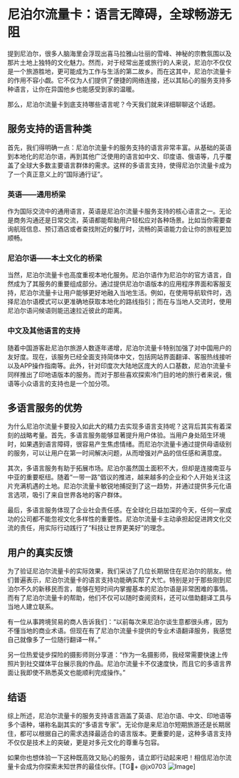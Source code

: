 # 尼泊尔流量卡：语言无障碍，全球畅游无阻

提到尼泊尔，很多人脑海里会浮现出喜马拉雅山壮丽的雪峰、神秘的宗教氛围以及那片土地上独特的文化魅力。然而，对于经常出差或旅行的人来说，尼泊尔不仅仅是一个旅游胜地，更可能成为工作与生活的第二故乡。而在这其中，尼泊尔流量卡的作用不容小觑。它不仅为人们提供了便捷的网络连接，还以其贴心的服务支持多种语言，让你在异国他乡也能感受到家的温暖。

那么，尼泊尔流量卡到底支持哪些语言呢？今天我们就来详细聊聊这个话题。

## 服务支持的语言种类

首先，我们得明确一点：尼泊尔流量卡的服务支持的语言非常丰富。从基础的英语到本地化的尼泊尔语，再到其他广泛使用的语言如中文、印度语、俄语等，几乎覆盖了全球大多数主要语言群体的需求。这样的多语言支持，使得尼泊尔流量卡成为了一个真正意义上的“国际通行证”。

### 英语——通用桥梁

作为国际交流中的通用语言，英语是尼泊尔流量卡服务支持的核心语言之一。无论是商务沟通还是日常交流，英语都能帮助用户轻松应对各种场景。比如当你需要查询航班信息、预订酒店或者查找附近的餐厅时，流畅的英语能力会让你的旅程更加顺畅。

### 尼泊尔语——本土文化的桥梁

当然，尼泊尔流量卡也高度重视本地化服务。尼泊尔语作为尼泊尔的官方语言，自然成为了其服务的重要组成部分。通过提供尼泊尔语版本的应用程序界面和客服支持，尼泊尔流量卡让用户能够更好地融入当地生活。例如，在使用导航软件时，选择尼泊尔语模式可以更准确地获取本地化的路线指引；而在与当地人交流时，使用尼泊尔语问候语则能迅速拉近彼此的距离。

### 中文及其他语言的支持

随着中国游客赴尼泊尔旅游人数逐年递增，尼泊尔流量卡特别加强了对中国用户的友好度。现在，该服务已经全面支持简体中文，包括网站界面翻译、客服热线接听以及APP操作指南等。此外，针对印度次大陆地区庞大的人口基数，尼泊尔流量卡同样推出了印地语版本的服务。而对于那些喜欢探索冷门目的地的旅行者来说，俄语等小众语言的支持也是一个加分项。

## 多语言服务的优势

为什么尼泊尔流量卡要投入如此大的精力去实现多语言支持呢？这背后其实有着深刻的战略考量。首先，多语言服务能够显著提升用户体验。当用户身处陌生环境时，如果遇到语言障碍，很容易产生焦虑情绪。而尼泊尔流量卡通过提供母语级别的服务，可以让用户在第一时间解决问题，从而增强对产品的信任感和满意度。

其次，多语言服务有助于拓展市场。尼泊尔虽然国土面积不大，但却是连接南亚与中亚的重要枢纽。随着“一带一路”倡议的推进，越来越多的企业和个人开始关注这片充满机遇的土地。尼泊尔流量卡敏锐地捕捉到了这一趋势，并通过提供多元化语言选项，吸引了来自世界各地的客户群体。

最后，多语言服务体现了企业社会责任感。在全球化日益加深的今天，任何一家成功的公司都不能忽视文化多样性的重要性。尼泊尔流量卡主动承担起促进跨文化交流的责任，用实际行动践行了“科技让世界更美好”的理念。

## 用户的真实反馈

为了验证尼泊尔流量卡的实际效果，我们采访了几位长期居住在尼泊尔的朋友。他们普遍表示，尼泊尔流量卡的语言支持功能确实帮了大忙。特别是对于那些刚到尼泊尔不久的新移民而言，能够在短时间内掌握基本的尼泊尔语是非常困难的事情。而有了尼泊尔流量卡的帮助，他们不仅可以随时查阅资料，还可以借助翻译工具与当地人建立联系。

有一位从事跨境贸易的商人告诉我们：“以前每次来尼泊尔谈生意都很头疼，因为不懂当地的商业术语。但现在有了尼泊尔流量卡提供的专业术语翻译服务，我感觉自己就像多了一位随行翻译一样。”

另一位热爱徒步探险的摄影师则分享道：“作为一名摄影师，我经常需要快速上传照片到社交媒体平台展示我的作品。尼泊尔流量卡不仅速度快，而且它的多语言界面让我即使不熟悉英文也能顺利完成操作。”

## 结语

综上所述，尼泊尔流量卡的服务支持语言涵盖了英语、尼泊尔语、中文、印地语等多个语种，堪称名副其实的“多语言专家”。无论你是来尼泊尔短期旅游还是长期居住，都可以根据自己的需求选择最适合的语言版本。更重要的是，这种多语言支持不仅仅是技术上的突破，更是对多元文化的尊重与包容。

如果你也想体验一下这种既高效又贴心的服务，请立即行动起来吧！相信尼泊尔流量卡会成为你探索未知世界的最佳伙伴。[TG💪+ @jx0703 ![Image](https://github.com/user-attachments/assets/dbca1d08-cadb-493c-b0ec-ad6f7a83f270)]